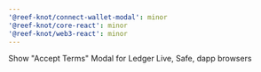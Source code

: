 ```yaml
---
'@reef-knot/connect-wallet-modal': minor
'@reef-knot/core-react': minor
'@reef-knot/web3-react': minor
---
```


Show "Accept Terms" Modal for Ledger Live, Safe, dapp browsers
